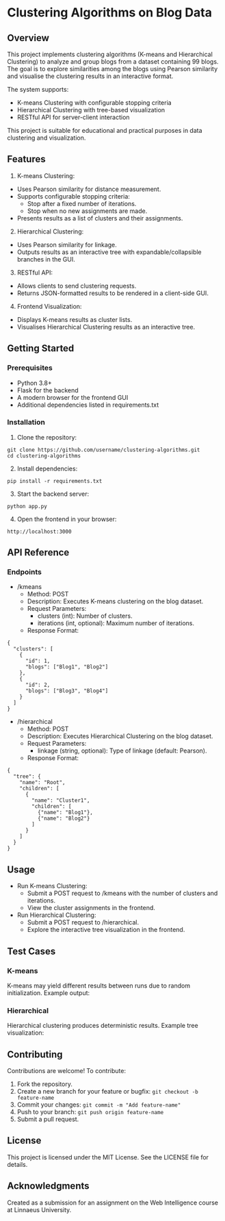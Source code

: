 # Clustering Algorithms on Blog Data

## Overview

This project implements clustering algorithms (K-means and Hierarchical Clustering) to analyze and group blogs from a dataset containing 99 blogs. The goal is to explore similarities among the blogs using Pearson similarity and visualise the clustering results in an interactive format.

The system supports:

* K-means Clustering with configurable stopping criteria
* Hierarchical Clustering with tree-based visualization
* RESTful API for server-client interaction

This project is suitable for educational and practical purposes in data clustering and visualization.

## Features

1. K-means Clustering:
* Uses Pearson similarity for distance measurement.
* Supports configurable stopping criteria:
  * Stop after a fixed number of iterations.
  * Stop when no new assignments are made.
* Presents results as a list of clusters and their assignments.
2. Hierarchical Clustering:
* Uses Pearson similarity for linkage.
* Outputs results as an interactive tree with expandable/collapsible branches in the GUI.
3. RESTful API:
* Allows clients to send clustering requests.
* Returns JSON-formatted results to be rendered in a client-side GUI.
4. Frontend Visualization:
* Displays K-means results as cluster lists.
* Visualises Hierarchical Clustering results as an interactive tree.

## Getting Started

### Prerequisites
* Python 3.8+
* Flask for the backend
* A modern browser for the frontend GUI
* Additional dependencies listed in requirements.txt

### Installation
1. Clone the repository:
`````
git clone https://github.com/username/clustering-algorithms.git
cd clustering-algorithms
`````
2. Install dependencies:
`````
pip install -r requirements.txt
`````
3. Start the backend server:
`````
python app.py
`````
4. Open the frontend in your browser:
`````
http://localhost:3000
`````

## API Reference

### Endpoints
* /kmeans
  * Method: POST
  * Description: Executes K-means clustering on the blog dataset.
  * Request Parameters:
    * clusters (int): Number of clusters.
    * iterations (int, optional): Maximum number of iterations.
  * Response Format:
````
{
  "clusters": [
    {
      "id": 1,
      "blogs": ["Blog1", "Blog2"]
    },
    {
      "id": 2,
      "blogs": ["Blog3", "Blog4"]
    }
  ]
}
````
* /hierarchical
  * Method: POST
  * Description: Executes Hierarchical Clustering on the blog dataset.
  * Request Parameters:
    * linkage (string, optional): Type of linkage (default: Pearson).
  * Response Format:
````
{
  "tree": {
    "name": "Root",
    "children": [
      {
        "name": "Cluster1",
        "children": [
          {"name": "Blog1"},
          {"name": "Blog2"}
        ]
      }
    ]
  }
}
````
## Usage
* Run K-means Clustering:
  * Submit a POST request to /kmeans with the number of clusters and iterations.
  * View the cluster assignments in the frontend.
* Run Hierarchical Clustering:
  * Submit a POST request to /hierarchical.
  * Explore the interactive tree visualization in the frontend.

## Test Cases
### K-means

K-means may yield different results between runs due to random initialization. Example output:


### Hierarchical

Hierarchical clustering produces deterministic results. Example tree visualization:


## Contributing

Contributions are welcome! To contribute:

1. Fork the repository.
2. Create a new branch for your feature or bugfix:
`git checkout -b feature-name`
3. Commit your changes:
`git commit -m "Add feature-name"`
4. Push to your branch:
`git push origin feature-name`
5. Submit a pull request.


## License

This project is licensed under the MIT License. See the LICENSE file for details.

## Acknowledgments

Created as a submission for an assignment on the Web Intelligence course at Linnaeus University.